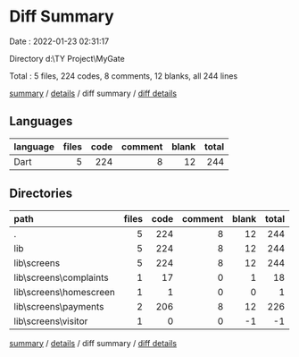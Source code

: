 # Diff Summary

Date : 2022-01-23 02:31:17

Directory d:\TY Project\MyGate

Total : 5 files,  224 codes, 8 comments, 12 blanks, all 244 lines

[summary](results.md) / [details](details.md) / diff summary / [diff details](diff-details.md)

## Languages
| language | files | code | comment | blank | total |
| :--- | ---: | ---: | ---: | ---: | ---: |
| Dart | 5 | 224 | 8 | 12 | 244 |

## Directories
| path | files | code | comment | blank | total |
| :--- | ---: | ---: | ---: | ---: | ---: |
| . | 5 | 224 | 8 | 12 | 244 |
| lib | 5 | 224 | 8 | 12 | 244 |
| lib\screens | 5 | 224 | 8 | 12 | 244 |
| lib\screens\complaints | 1 | 17 | 0 | 1 | 18 |
| lib\screens\homescreen | 1 | 1 | 0 | 0 | 1 |
| lib\screens\payments | 2 | 206 | 8 | 12 | 226 |
| lib\screens\visitor | 1 | 0 | 0 | -1 | -1 |

[summary](results.md) / [details](details.md) / diff summary / [diff details](diff-details.md)